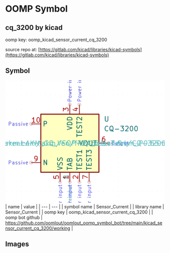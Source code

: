 # OOMP Symbol  
## cq_3200  by kicad  
  
oomp key: oomp_kicad_sensor_current_cq_3200  
  
source repo at: [https://gitlab.com/kicad/libraries/kicad-symbols](https://gitlab.com/kicad/libraries/kicad-symbols)  
## Symbol  
  
[![working.png](working_600.png)](working.png)  
| name | value | 
| --- | --- | 
| symbol name | Sensor_Current | 
| library name | Sensor_Current | 
| oomp key | oomp_kicad_sensor_current_cq_3200 | 
| oomp bot github | https://github.com/oomlout/oomlout_oomp_symbol_bot/tree/main/kicad_sensor_current_cq_3200/working | 
## Images  
